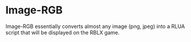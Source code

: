 # Image-RGB
Image-RGB essentially converts almost any image (png, jpeg) into a RLUA script that will be displayed on the RBLX game.
